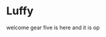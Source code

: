 # Luffy
welcome
gear five is here and it is op 
 
 
 
  
    
               
             
                    
                              
               
                    
        
   
 
 
